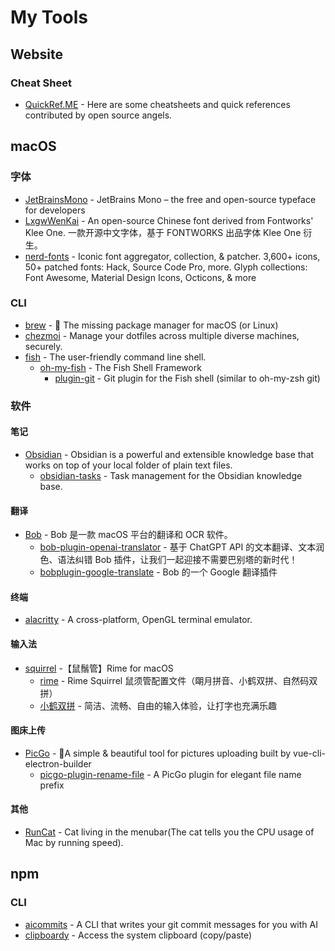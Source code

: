 # My Tools

## Website

### Cheat Sheet

- [QuickRef.ME](https://quickref.me/) - Here are some cheatsheets and quick references contributed by open source angels.

## macOS

### 字体

- [JetBrainsMono](https://github.com/JetBrains/JetBrainsMono) - JetBrains Mono – the free and open-source typeface for developers
- [LxgwWenKai](https://github.com/lxgw/LxgwWenKai) - An open-source Chinese font derived from Fontworks' Klee One. 一款开源中文字体，基于 FONTWORKS 出品字体 Klee One 衍生。
- [nerd-fonts](https://github.com/ryanoasis/nerd-fonts) - Iconic font aggregator, collection, & patcher. 3,600+ icons, 50+ patched fonts: Hack, Source Code Pro, more. Glyph collections: Font Awesome, Material Design Icons, Octicons, & more

### CLI

- [brew](https://github.com/Homebrew/brew) - 🍺 The missing package manager for macOS (or Linux)
- [chezmoi](https://github.com/twpayne/chezmoi) - Manage your dotfiles across multiple diverse machines, securely.
- [fish](https://github.com/fish-shell/fish-shell) - The user-friendly command line shell.
  - [oh-my-fish](https://github.com/oh-my-fish/oh-my-fish) - The Fish Shell Framework
    - [plugin-git](https://github.com/jhillyerd/plugin-git) - Git plugin for the Fish shell (similar to oh-my-zsh git)

### 软件

#### 笔记

- [Obsidian](https://obsidian.md/) - Obsidian is a powerful and extensible knowledge base
  that works on top of your local folder of plain text files.
  - [obsidian-tasks](https://github.com/obsidian-tasks-group/obsidian-tasks) - Task management for the Obsidian knowledge base.

#### 翻译

- [Bob](https://github.com/ripperhe/Bob) - Bob 是一款 macOS 平台的翻译和 OCR 软件。
  - [bob-plugin-openai-translator](https://github.com/yetone/bob-plugin-openai-translator) - 基于 ChatGPT API 的文本翻译、文本润色、语法纠错 Bob 插件，让我们一起迎接不需要巴别塔的新时代！
  - [bobplugin-google-translate](https://github.com/roojay520/bobplugin-google-translate) - Bob 的一个 Google 翻译插件

#### 终端

- [alacritty](https://github.com/alacritty/alacritty) - A cross-platform, OpenGL terminal emulator.

#### 输入法

- [squirrel](https://github.com/rime/squirrel) -【鼠鬚管】Rime for macOS
  - [rime](https://github.com/ssnhd/rime) - Rime Squirrel 鼠须管配置文件（朙月拼音、小鹤双拼、自然码双拼）
  - [小鹤双拼](https://www.flypy.com/) - 简洁、流畅、自由的输入体验，让打字也充满乐趣

#### 图床上传

- [PicGo](https://github.com/Molunerfinn/PicGo) - 🚀A simple & beautiful tool for pictures uploading built by vue-cli-electron-builder
  - [picgo-plugin-rename-file](https://github.com/liuwave/picgo-plugin-rename-file) - A PicGo plugin for elegant file name prefix

#### 其他

- [RunCat](https://kyome.io/runcat/index.html) - Cat living in the menubar(The cat tells you the CPU usage of Mac by running speed).

## npm

### CLI

- [aicommits](https://github.com/Nutlope/aicommits) - A CLI that writes your git commit messages for you with AI
- [clipboardy](https://github.com/sindresorhus/clipboardy) - Access the system clipboard (copy/paste)
